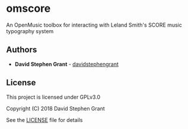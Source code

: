 # omscore

An OpenMusic toolbox for interacting with Leland Smith's SCORE music typography system

## Authors

* **David Stephen Grant** - [davidstephengrant](https://github.com/davidstephengrant)

## License

This project is licensed under GPLv3.0

Copyright (C) 2018  David Stephen Grant

See the [LICENSE](LICENSE) file for details
